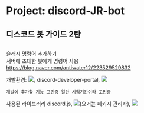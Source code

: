 # Project: discord-JR-bot

## 디스코드 봇 가이드 2탄
## 

슬래시 명령어 추가하기<br>
서버에 초대한 봇에게 명령어 사용<br>
https://blog.naver.com/antiwater12/223529529832

개발환경: <img src="https://img.shields.io/badge/visualstudiocode-007ACC?style=for-the-badge&logo=visualstudiocode&logoColor=#007ACC">, discord-developer-portal, <img src="https://img.shields.io/badge/discord-5865F2?style=for-the-badge&logo=discord&logoColor=#5865F2">


``개발에 추가할 기능 고민중 일단 시험기간이라 고민중``


사용된 라이브러리 discord.js, <img src="https://img.shields.io/badge/npm-CB3837?style=for-the-badge&logo=npm&logoColor=#CB3837">(요거는 페키지 관리자), <img src="https://img.shields.io/badge/node.js-339933?style=for-the-badge&logo=nodedotjs&logoColor=white">

